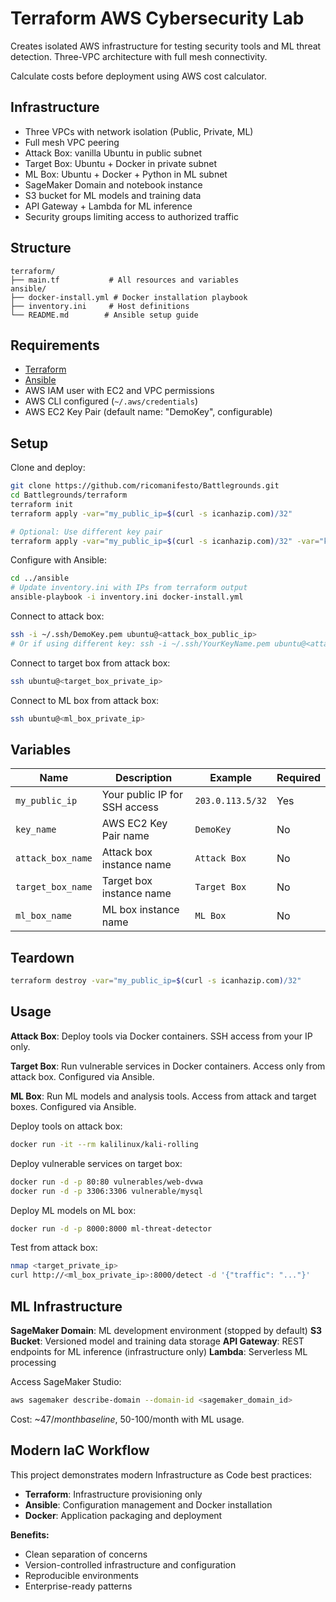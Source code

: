 # Terraform AWS Cybersecurity Lab

Creates isolated AWS infrastructure for testing security tools and ML threat detection. Three-VPC architecture with full mesh connectivity.

Calculate costs before deployment using AWS cost calculator.

## Infrastructure

- Three VPCs with network isolation (Public, Private, ML)
- Full mesh VPC peering
- Attack Box: vanilla Ubuntu in public subnet
- Target Box: Ubuntu + Docker in private subnet  
- ML Box: Ubuntu + Docker + Python in ML subnet
- SageMaker Domain and notebook instance
- S3 bucket for ML models and training data
- API Gateway + Lambda for ML inference
- Security groups limiting access to authorized traffic

## Structure

```
terraform/
├── main.tf           # All resources and variables
ansible/
├── docker-install.yml # Docker installation playbook
├── inventory.ini     # Host definitions
└── README.md        # Ansible setup guide
```

## Requirements

- [Terraform](https://www.terraform.io/downloads)
- [Ansible](https://docs.ansible.com/ansible/latest/installation_guide/index.html)
- AWS IAM user with EC2 and VPC permissions
- AWS CLI configured (`~/.aws/credentials`)
- AWS EC2 Key Pair (default name: "DemoKey", configurable)

## Setup

Clone and deploy:
```bash
git clone https://github.com/ricomanifesto/Battlegrounds.git
cd Battlegrounds/terraform
terraform init
terraform apply -var="my_public_ip=$(curl -s icanhazip.com)/32"

# Optional: Use different key pair
terraform apply -var="my_public_ip=$(curl -s icanhazip.com)/32" -var="key_name=YourKeyName"
```

Configure with Ansible:
```bash
cd ../ansible
# Update inventory.ini with IPs from terraform output
ansible-playbook -i inventory.ini docker-install.yml
```

Connect to attack box:
```bash
ssh -i ~/.ssh/DemoKey.pem ubuntu@<attack_box_public_ip>
# Or if using different key: ssh -i ~/.ssh/YourKeyName.pem ubuntu@<attack_box_public_ip>
```

Connect to target box from attack box:
```bash
ssh ubuntu@<target_box_private_ip>
```

Connect to ML box from attack box:
```bash
ssh ubuntu@<ml_box_private_ip>
```

## Variables

| Name              | Description                     | Example          | Required |
|-------------------|---------------------------------|------------------|----------|
| `my_public_ip`    | Your public IP for SSH access  | `203.0.113.5/32` | Yes      |
| `key_name`        | AWS EC2 Key Pair name          | `DemoKey`        | No       |
| `attack_box_name` | Attack box instance name        | `Attack Box`     | No       |
| `target_box_name` | Target box instance name        | `Target Box`     | No       |
| `ml_box_name`     | ML box instance name            | `ML Box`         | No       |

## Teardown

```bash
terraform destroy -var="my_public_ip=$(curl -s icanhazip.com)/32"
```

## Usage

**Attack Box**: Deploy tools via Docker containers. SSH access from your IP only.

**Target Box**: Run vulnerable services in Docker containers. Access only from attack box. Configured via Ansible.

**ML Box**: Run ML models and analysis tools. Access from attack and target boxes. Configured via Ansible.

Deploy tools on attack box:
```bash
docker run -it --rm kalilinux/kali-rolling
```

Deploy vulnerable services on target box:
```bash
docker run -d -p 80:80 vulnerables/web-dvwa
docker run -d -p 3306:3306 vulnerable/mysql
```

Deploy ML models on ML box:
```bash
docker run -d -p 8000:8000 ml-threat-detector
```

Test from attack box:
```bash
nmap <target_private_ip>
curl http://<ml_box_private_ip>:8000/detect -d '{"traffic": "..."}'
```

## ML Infrastructure

**SageMaker Domain**: ML development environment (stopped by default)
**S3 Bucket**: Versioned model and training data storage
**API Gateway**: REST endpoints for ML inference (infrastructure only)
**Lambda**: Serverless ML processing

Access SageMaker Studio:
```bash
aws sagemaker describe-domain --domain-id <sagemaker_domain_id>
```

Cost: ~$47/month baseline, ~$50-100/month with ML usage.

## Modern IaC Workflow

This project demonstrates modern Infrastructure as Code best practices:

- **Terraform**: Infrastructure provisioning only
- **Ansible**: Configuration management and Docker installation  
- **Docker**: Application packaging and deployment

**Benefits:**
- Clean separation of concerns
- Version-controlled infrastructure and configuration
- Reproducible environments
- Enterprise-ready patterns

